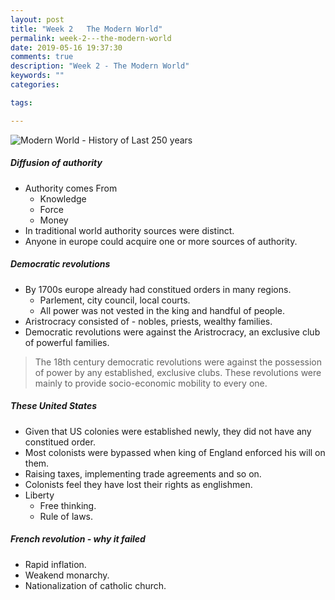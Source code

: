 ```yaml
---
layout: post
title: "Week 2   The Modern World"
permalink: week-2---the-modern-world
date: 2019-05-16 19:37:30
comments: true
description: "Week 2 - The Modern World"
keywords: ""
categories:

tags:

---
```

![Modern World - History of Last 250 years](/images/modern-world.png)

##### Diffusion of authority
* Authority comes From
  * Knowledge
  * Force
  * Money
* In traditional world authority sources were distinct.
* Anyone in europe could acquire one or more sources of authority.

##### Democratic revolutions
* By 1700s europe already had constitued orders in many regions.
  * Parlement, city council, local courts.
  * All power was not vested in the king and handful of people.
* Aristrocracy consisted of - nobles, priests, wealthy families.
* Democratic revolutions were against the Aristrocracy, an exclusive club of powerful families.

>The 18th century democratic revolutions were against the possession of power by any established, exclusive clubs. These revolutions were mainly to provide socio-economic mobility to every one.

##### These United States
* Given that US colonies were established newly, they did not have any constitued order.
* Most colonists were bypassed when king of England enforced his will on them.
* Raising taxes, implementing trade agreements and so on.
* Colonists feel they have lost their rights as englishmen.
* Liberty
  * Free thinking.
  * Rule of laws.

##### French revolution - why it failed
* Rapid inflation.
* Weakend monarchy.
* Nationalization of catholic church.
